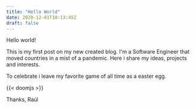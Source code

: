 ```yaml
---
title: "Hello World"
date: 2020-12-01T18:13:45Z
draft: false
---
```


Hello world!

This is my first post on my new created blog.
I'm a Software Engineer that moved countries in a mist of a pandemic.
Here i share my ideas, projects and interests.

To celebrate i leave my favorite game of all time as a easter egg.

{{< doomjs >}}

Thanks,
Raúl

